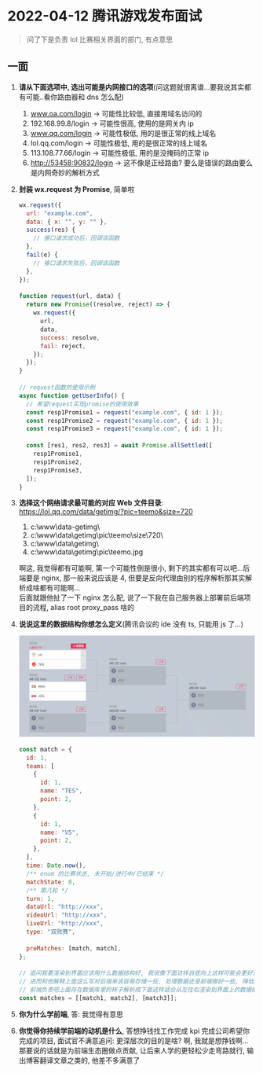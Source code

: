# 2022-04-12 腾讯游戏发布面试

> 问了下是负责 lol 比赛相关界面的部门, 有点意思

## 一面

1. **请从下面选项中, 选出可能是内网接口的选项**(问这题就很离谱...要我说其实都有可能..看你路由器和 dns 怎么配)

   1. www.oa.com/login -> 可能性比较低, 直接用域名访问的
   2. 192.168.99.8/login -> 可能性很高, 使用的是网关内 ip
   3. www.qq.com/login -> 可能性极低, 用的是很正常的线上域名
   4. lol.qq.com/login -> 可能性极低, 用的是很正常的线上域名
   5. 113.108.77.66/login -> 可能性极低, 用的是没掩码的正常 ip
   6. <http://53458:90832/login> -> 这不像是正经路由? 要么是错误的路由要么是内网奇妙的解析方式

2. **封装 wx.request 为 Promise**, 简单啦

   ```js
   wx.request({
     url: "example.com",
     data: { x: "", y: "" },
     success(res) {
       // 接口请求成功后，回调该函数
     },
     fail(e) {
       // 接口请求失败后，回调该函数
     },
   });

   function request(url, data) {
     return new Promise((resolve, reject) => {
       wx.request({
         url,
         data,
         success: resolve,
         fail: reject,
       });
     });
   }

   // request函数的使用示例
   async function getUserInfo() {
     // 希望request实现promise的使用效果
     const resp1Promise1 = request("example.com", { id: 1 });
     const resp1Promise2 = request("example.com", { id: 1 });
     const resp1Promise3 = request("example.com", { id: 1 });

     const [res1, res2, res3] = await Promise.allSettled([
       resp1Promise1,
       resp1Promise2,
       resp1Promise3,
     ]);
   }
   ```

3. **选择这个网络请求最可能的对应 Web 文件目录**: <https://lol.qq.com/data/getimg/?pic=teemo&size=720>

   1. c:\www\data-getimg\
   2. c:\www\data\getimg\pic\teemo\size\720\
   3. c:\www\data\getimg\
   4. c:\www\data\getimg\pic\teemo.jpg

   啊这, 我觉得都有可能啊, 第一个可能性倒是很小, 剩下的其实都有可以吧...后端要是 nginx, 那一般来说应该是 4, 但要是反向代理由别的程序解析那其实解析成啥都有可能啊...  
    后面就跟他扯了一下 nginx 怎么配, 说了一下我在自己服务器上部署前后端项目的流程, alias root proxy_pass 啥的

4. **说说这里的数据结构你想怎么定义**(腾讯会议的 ide 没有 ts, 只能用 js 了...)

   ![lol match](imgs/lol-match.png)

   ```js
   const match = {
     id: 1,
     teams: [
       {
         id: 1,
         name: "TES",
         point: 2,
       },
       {
         id: 1,
         name: "V5",
         point: 2,
       },
     ],
     time: Date.now(),
     /** enum 的比赛状态, 未开始/进行中/已结束 */
     matchState: 0,
     /** 第几轮 */
     turn: 1,
     dataUrl: "http://xxx",
     videoUrl: "http://xxx",
     liveUrl: "http://xxx",
     type: "双败赛",

     preMatches: [match, match],
   };

   // 追问我要渲染到界面应该用什么数据结构好, 我说像下面这样自底向上这样可能会更好渲染
   // 进而和他解释上面这么写对后端来说容易存储一些, 处理数据还是前端做好一些, 降低服务器性能开销, 同时返回原始数据也能让接口更通用
   // 前端负责吧上面存在数据库里的样子解析成下面这样适合从左往右渲染到界面上的数据结构更合理
   const matches = [[match1, match2], [match3]];
   ```

5. **你为什么学前端**, 答: 我觉得有意思
6. **你觉得你持续学前端的动机是什么**, 答想挣钱找工作完成 kpi 完成公司希望你完成的项目, 面试官不满意追问: 更深层次的目的是啥? 啊, 我就是想挣钱啊...那要说的话就是为前端生态圈做点贡献, 让后来人学的更轻松少走弯路就行, 输出博客翻译文章之类的, 他差不多满意了
